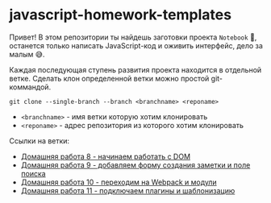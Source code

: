 # javascript-homework-templates

Привет! В этом репозитории ты найдешь заготовки проекта `Notebook` 📝, останется только написать JavaScript-код и оживить интерфейс, дело за малым 😅.

Каждая последующая ступень развития проекта находится в отдельной ветке. Сделать клон определенной ветки можно простой git-коммандой.

```plain
git clone --single-branch --branch <branchname> <reponame>
```

- `<branchname>` - имя ветки которую хотим клонировать
- `<reponame>` - адрес репозитория из которого хотим клонировать

Ссылки на ветки:

- [Домашняя работа 8 - начинаем работать с DOM](homework-08)
- [Домашняя работа 9 - добавляем форму создания заметки и поле поиска](homework-09)
- [Домашняя работа 10 - переходим на Webpack и модули](homework-10)
- [Домашняя работа 11 - подключаем плагины и шаблонизацию](homework-11)
